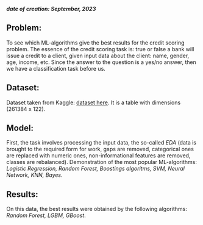 _**date of creation: September, 2023**_

## Problem:
To see which ML-algorithms give the best results for the credit scoring problem. The essence of the credit scoring task is: true or false a bank will issue a credit to a client, given input data about the client: name, gender, age, income, etc. Since the answer to the question is a yes/no answer, then we have a classification task before us.

## Dataset:
Dataset taken from Kaggle: [dataset here](kaggle/input/credit-scoring-dataset/train.csv). It is a table with dimensions (261384 x 122).

## Model:
First, the task involves processing the input data, the so-called _EDA_ (data is brought to the required form for work, gaps are removed, categorical ones are replaced with numeric ones, non-informational features are removed, classes are rebalanced).
Demonstration of the most popular ML-algorithms: _Logistic Regression, Random Forest, Boostings algoritms, SVM, Neural Network, KNN, Bayes_.

## Results:
On this data, the best results were obtained by the following algorithms: _Random Forest, LGBM, GBoost_.
